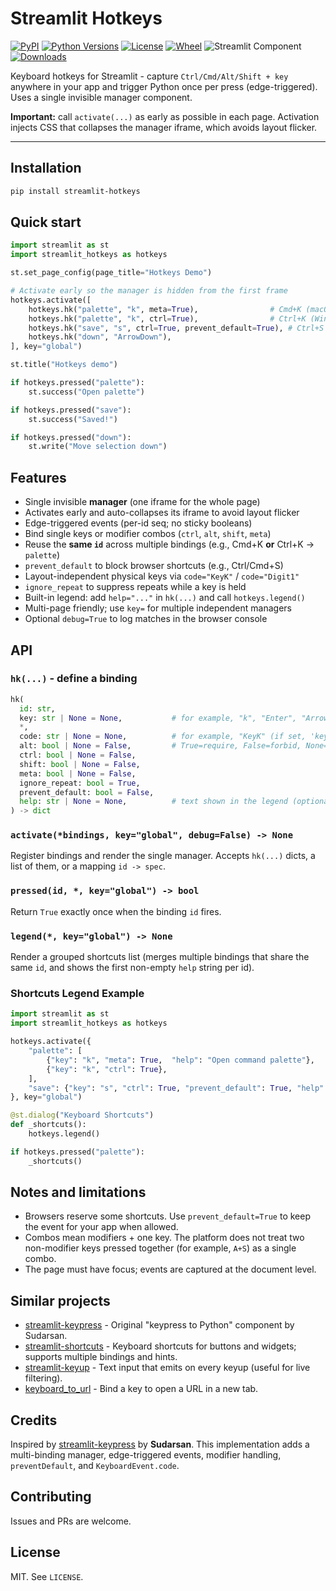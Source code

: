 # Streamlit Hotkeys

[![PyPI](https://img.shields.io/pypi/v/streamlit-hotkeys.svg)](https://pypi.org/project/streamlit-hotkeys/)
[![Python Versions](https://img.shields.io/pypi/pyversions/streamlit-hotkeys.svg)](https://pypi.org/project/streamlit-hotkeys/)
[![License](https://img.shields.io/pypi/l/streamlit-hotkeys.svg)](LICENSE)
[![Wheel](https://img.shields.io/pypi/wheel/streamlit-hotkeys.svg)](https://pypi.org/project/streamlit-hotkeys/)
![Streamlit Component](https://img.shields.io/badge/streamlit-component-FF4B4B?logo=streamlit\&logoColor=white)
[![Downloads](https://static.pepy.tech/badge/streamlit-hotkeys)](https://pepy.tech/project/streamlit-hotkeys)

Keyboard hotkeys for Streamlit - capture `Ctrl/Cmd/Alt/Shift + key` anywhere in your app and trigger Python once per press (edge-triggered). Uses a single invisible manager component.

**Important:** call `activate(...)` as early as possible in each page. Activation injects CSS that collapses the manager iframe, which avoids layout flicker.

---

## Installation

```bash
pip install streamlit-hotkeys
```

## Quick start

```python
import streamlit as st
import streamlit_hotkeys as hotkeys

st.set_page_config(page_title="Hotkeys Demo")

# Activate early so the manager is hidden from the first frame
hotkeys.activate([
    hotkeys.hk("palette", "k", meta=True),                # Cmd+K (macOS)
    hotkeys.hk("palette", "k", ctrl=True),                # Ctrl+K (Windows/Linux)
    hotkeys.hk("save", "s", ctrl=True, prevent_default=True), # Ctrl+S (block browser save)
    hotkeys.hk("down", "ArrowDown"),
], key="global")

st.title("Hotkeys demo")

if hotkeys.pressed("palette"):
    st.success("Open palette")

if hotkeys.pressed("save"):
    st.success("Saved!")

if hotkeys.pressed("down"):
    st.write("Move selection down")
```

## Features

- Single invisible **manager** (one iframe for the whole page)
- Activates early and auto-collapses its iframe to avoid layout flicker
- Edge-triggered events (per-id seq; no sticky booleans)
- Bind single keys or modifier combos (`ctrl`, `alt`, `shift`, `meta`)
- Reuse the **same `id`** across multiple bindings (e.g., Cmd+K **or** Ctrl+K → `palette`)
- `prevent_default` to block browser shortcuts (e.g., Ctrl/Cmd+S)
- Layout-independent physical keys via `code="KeyK"` / `code="Digit1"`
- `ignore_repeat` to suppress repeats while a key is held
- Built-in legend: add `help="..."` in `hk(...)` and call `hotkeys.legend()`
- Multi-page friendly; use `key=` for multiple independent managers
- Optional `debug=True` to log matches in the browser console

## API

### `hk(...)` - define a binding

```python
hk(
  id: str,
  key: str | None = None,           # for example, "k", "Enter", "ArrowDown"
  *,
  code: str | None = None,          # for example, "KeyK" (if set, 'key' is ignored)
  alt: bool | None = False,         # True=require, False=forbid, None=ignore
  ctrl: bool | None = False,
  shift: bool | None = False,
  meta: bool | None = False,
  ignore_repeat: bool = True,
  prevent_default: bool = False,
  help: str | None = None,          # text shown in the legend (optional)
) -> dict
```

### `activate(*bindings, key="global", debug=False) -> None`

Register bindings and render the single manager. Accepts `hk(...)` dicts, a list of them, or a mapping `id -> spec`.

### `pressed(id, *, key="global") -> bool`

Return `True` exactly once when the binding `id` fires.

### `legend(*, key="global") -> None`

Render a grouped shortcuts list (merges multiple bindings that share the same `id`, and shows the first non-empty `help` string per id). 

### Shortcuts Legend Example

```python
import streamlit as st
import streamlit_hotkeys as hotkeys

hotkeys.activate({
    "palette": [
        {"key": "k", "meta": True,  "help": "Open command palette"},
        {"key": "k", "ctrl": True}, 
    ],
    "save": {"key": "s", "ctrl": True, "prevent_default": True, "help": "Save document"},
}, key="global")

@st.dialog("Keyboard Shortcuts")
def _shortcuts():
    hotkeys.legend()  

if hotkeys.pressed("palette"):
    _shortcuts()
```

## Notes and limitations

* Browsers reserve some shortcuts. Use `prevent_default=True` to keep the event for your app when allowed.
* Combos mean modifiers + one key. The platform does not treat two non-modifier keys pressed together (for example, `A+S`) as a single combo.
* The page must have focus; events are captured at the document level.

## Similar projects

* [streamlit-keypress] - Original "keypress to Python" component by Sudarsan.
* [streamlit-shortcuts] - Keyboard shortcuts for buttons and widgets; supports multiple bindings and hints.
* [streamlit-keyup] - Text input that emits on every keyup (useful for live filtering).
* [keyboard\_to\_url][keyboard_to_url] - Bind a key to open a URL in a new tab.

[streamlit-keypress]: https://pypi.org/project/streamlit-keypress/
[streamlit-shortcuts]: https://pypi.org/project/streamlit-shortcuts/
[streamlit-keyup]: https://pypi.org/project/streamlit-keyup/
[keyboard_to_url]: https://arnaudmiribel.github.io/streamlit-extras/extras/keyboard_url/

## Credits

Inspired by [streamlit-keypress] by **Sudarsan**. This implementation adds a multi-binding manager, edge-triggered events, modifier handling, `preventDefault`, and `KeyboardEvent.code`.

## Contributing

Issues and PRs are welcome.

## License

MIT. See `LICENSE`.
